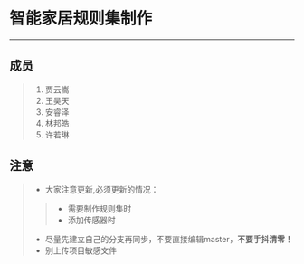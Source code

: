 # 智能家居规则集制作
---------------------
## 成员
  > 1. 贾云嵩
  > 2. 王昊天
  > 3. 安睿泽
  > 4. 林邦皓
  > 5. 许若琳
## 注意
  > * 大家注意更新,必须更新的情况：
  > > * 需要制作规则集时
  > > * 添加传感器时
  > * 尽量先建立自己的分支再同步，不要直接编辑master，**不要手抖清零！**
  > * 别上传项目敏感文件
